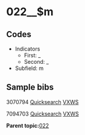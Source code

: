 # 022\_\_$m

## Codes

-   Indicators
    -   First: \_
    -   Second: \_
-   Subfield: m

## Sample bibs

3070794 [Quicksearch](https://search.library.yale.edu/catalog/3070794) [VXWS](http://prodorbis.library.yale.edu:7014/vxws/GetHoldingsService?bibId=3070794)

7094703 [Quicksearch](https://search.library.yale.edu/catalog/7094703) [VXWS](http://prodorbis.library.yale.edu:7014/vxws/GetHoldingsService?bibId=7094703)

**Parent topic:**[022](../../tags/022/022.md)

